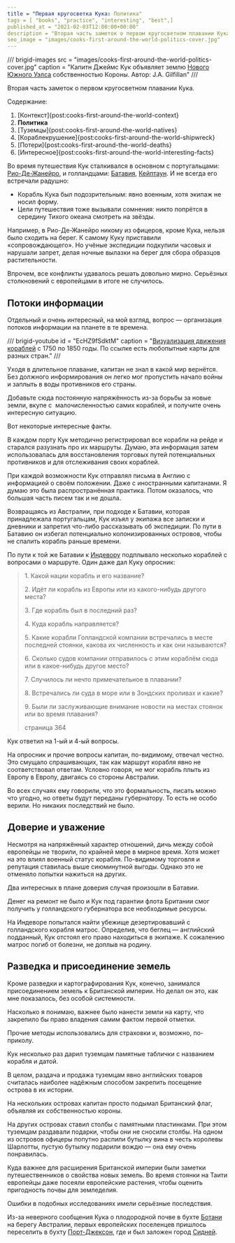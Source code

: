 ```yaml
---
title = "Первая кругосветка Кука: Политика"
tags = [ "books", "practice", "interesting", "best",]
published_at = "2021-02-03T12:00:00+00:00"
description = "Вторая часть заметок о первом кругосветном плавании Кука — политика."
seo_image = "images/cooks-first-around-the-world-politics-cover.jpg"
---
```


/// brigid-images
src = "images/cooks-first-around-the-world-politics-cover.jpg"
caption = "Капитн Джеймс Кук объявляет землю [Нового Южного Уэлса](https://ru.wikipedia.org/wiki/%D0%9D%D0%BE%D0%B2%D1%8B%D0%B9_%D0%AE%D0%B6%D0%BD%D1%8B%D0%B9_%D0%A3%D1%8D%D0%BB%D1%8C%D1%81) собственностью Короны. Автор: J.A. Gilfillan"
///

Вторая часть заметок о первом кругосветном плавании Кука.

Содержание:

1. [Контекст]{post:cooks-first-around-the-world-context}
2. **Политика**
3. [Туземцы]{post:cooks-first-around-the-world-natives}
4. [Кораблекрушение]{post:cooks-first-around-the-world-shipwreck}
5. [Потери]{post:cooks-first-around-the-world-deaths}
6. [Интересное]{post:cooks-first-around-the-world-interesting-facts}

Во время путешествия Кук сталкивался в основном с португальцами: [Рио-Де-Жанейро](https://ru.wikipedia.org/wiki/%D0%A0%D0%B8%D0%BE-%D0%B4%D0%B5-%D0%96%D0%B0%D0%BD%D0%B5%D0%B9%D1%80%D0%BE), и голландцами: [Батавия](https://ru.wikipedia.org/wiki/%D0%94%D0%B6%D0%B0%D0%BA%D0%B0%D1%80%D1%82%D0%B0), [Кейптаун](https://ru.wikipedia.org/wiki/%D0%9A%D0%B5%D0%B9%D0%BF%D1%82%D0%B0%D1%83%D0%BD). И не всегда его встречали радушно:

- Корабль Кука был подозрительным: явно военным, хотя экипаж не носил форму.
- Цели путешествия тоже вызывали сомнения: никто попрётся в середину Тихого океана смотреть на звёзды.

Например, в Рио-Де-Жанейро никому из офицеров, кроме Кука, нельзя было сходить на берег. К самому Куку приставили «сопровождающего». Но учёные экспедиции подкупили часовых и нарушали запрет, делая ночные вылазки на берег для сбора образцов растительности.

Впрочем, все конфликты удавалось решать довольно мирно. Серьёзных столкновений с европейцами в итоге не случилось.

<!-- more -->

## Потоки информации

Отдельный и очень интересный, на мой взгляд, вопрос — организация потоков информации на планете в те времена.

/// brigid-youtube
id = "EcHZ9fSdktM"
caption = "[Визуализация движения кораблей](https://www.theguardian.com/news/datablog/2012/apr/13/shipping-routes-history-map) с 1750 по 1850 годы. По ссылке есть любопытные карты для разных стран."
///

Уходя в длительное плавание, капитан не знал в какой мир вернётся. Без должного информирования он легко мог пропустить начало войны и заплыть в воды противников его страны.

Добавьте сюда постоянную напряжённость из-за борьбы за новые земли, вкупе с  малочисленностью самих кораблей, и получите очень интересную ситуацию.

Вот некоторые интересные факты.

В каждом порту Кук методично регистрировал все корабли на рейде и старался разузнать про их маршруты. Думаю, эта информация затем использовалась для восстановления торговых путей потенциальных противников и для отслеживания своих кораблей.

При каждой возможности Кук отправлял письма в Англию с информацией о своём положении. Даже с иностранными капитанами. Я думаю это была распространённая практика. Потом оказалось, что большая часть писем так и не дошла.

Возвращаясь из Австралии, при подходе к Батавии, которая принадлежала португальцам, Кук изъял у экипажа все записки и дневники и запретил что-либо рассказывать об экспедиции. По пути в Батавию он избегал потенциально колонизированных островов, чтобы не спалить корабль раньше времени.

По пути к той же Батавии к [Индевору](https://ru.wikipedia.org/wiki/%D0%98%D0%BD%D0%B4%D0%B5%D0%B2%D0%BE%D1%80_(%D0%BA%D0%BE%D1%80%D0%B0%D0%B1%D0%BB%D1%8C)) подплывало несколько кораблей с вопросами о маршруте. Один даже дал Куку опросник:

> 1\. Какой нации корабль и его название?
>
> 2\. Идёт ли корабль из Европы или из какого-нибудь другого места?
>
> 3\. Где корабль был в последний раз?
>
> 4\. Куда корабль направляется?
>
> 5\. Какие корабли Голландской компании встречались в месте последней стоянки, какова их численность и как они называются?
>
> 6\. Сколько судов компании отправилось с этим кораблём сюда или в какое-нибудь другое место?
>
> 7\. Случилось ли нечто примечательное в плавании?
>
> 8\. Встречались ли суда в море или в Зондских проливах и какие?
>
> 9\. Были ли заслуживающие внимание новости на местах стоянок или во время плавания?
>
> страница 364

Кук ответил на 1-ый и 4-ый вопросы.

На опросник и прочие вопросы капитан, по-видимому, отвечал честно. Это смущало спрашивающих, так как маршрут корабля явно не соответствовал ответам. Условно говоря, не мог корабль плыть из Европу в Европу, двигаясь со стороны Австралии.

Во всех случаях ему говорили, что это формальность, писать можно что угодно, но ответы будут переданы губернатору. То есть не особо верили. Но никаких последствий не было.

## Доверие и уважение

Несмотря на напряжённый характер отношений, дичь между собой европейцы не творили, по крайней мере в мирное время. Хотя может на это влиял военный статус корабля. По-видимому торговля и репутация ставилась выше сиюминутной выгоды. Однако это не отменяло попытки нажиться на других.

Два интересных в плане доверия случая произошли в Батавии.

Денег на ремонт не было и Кук под гарантии флота Британии смог получить у голландского губернатора все необходимые ресурсы.

На Индеворе попытался найти убежище дезертировавший с голландского корабля матрос. Определив, что беглец — английский подданный, Кук отстоял его право находиться в экипаже. К сожалению матрос погиб от болезни, не доплыв на родину.

## Разведка и присоединение земель

Кроме разведки и картографирования Кук, конечно, занимался присоединением земель к Британской империи. Но делал он это, как мне показалось, без особой системности.

Насколько я понимаю, важнее было нанести земли на карту, что закрепило бы право владения самим фактом первой отметки.

Прочие методы использовались для страховки и, возможно, по-приколу.

Кук несколько раз дарил туземцам памятные таблички с названием корабля и датой.

В целом, раздача и продажа туземцам явно английских товаров считалась наиболее надёжным способом закрепить посещение острова в их истории.

На нескольких островах капитан просто подымал Британский флаг, объявляя их собственностью короны.

На других островах ставил столбы с памятными пластинками. При этом туземцам раздавали подарки, чтобы они не сносили столбы. На одном из островов офицеры попутно распили бутылку вина в честь королевы Шарлотты, пустую бутылку подарили вождю — она ему очень понравилась.

Куда важнее для расширения Британской империи были заметки путешественников о свойства новых земель. Во время стоянки на Таити европейцы даже посеяли европейские растения, чтобы оценить пригодность почвы для земледелия.

Ошибки в подобных исследованиях имели серьёзные последствия.

Из-за неверного сообщения Кука о плодородной почве в бухте [Ботани](https://ru.wikipedia.org/wiki/%D0%91%D0%BE%D1%82%D0%B0%D0%BD%D0%B8) на берегу Австралии, первых европейских поселенцев пришлось переселить в бухту [Порт-Джексон](https://ru.wikipedia.org/wiki/%D0%9F%D0%BE%D1%80%D1%82-%D0%94%D0%B6%D1%8D%D0%BA%D1%81%D0%BE%D0%BD), где и был заложен город [Сидней](https://ru.wikipedia.org/wiki/%D0%A1%D0%B8%D0%B4%D0%BD%D0%B5%D0%B9).

